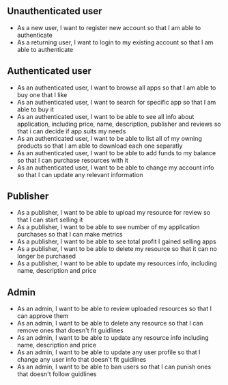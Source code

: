 ## Unauthenticated user
- As a new user, I want to register new account so that I am able to authenticate
- As a returning user, I want to login to my existing account so that I am able to authenticate
## Authenticated user
- As an authenticated user, I want to browse all apps so that I am able to buy one that I like
- As an authenticated user, I want to search for specific app so that I am able to buy it
- As an authenticated user, I want to be able to see all info about application, including price, name, description, publisher and reviews so that i can decide if app suits my needs
- As an authenticated user, I want to be able to list all of my owning products so that I am able to download each one separatly
- As an authenticated user, I want to be able to add funds to my balance so that I can purchase resources with it
- As an authenticated user, I want to be able to change my account info so that I can update any relevant information
## Publisher
- As a publisher, I want to be able to upload my resource for review so that I can start selling it
- As a publisher, I want to be able to see number of my application purchases so that I can make metrics
- As a publisher, I want to be able to see total profit I gained selling apps
- As a publisher, I want to be able to delete my resource so that it can no longer be purchased
- As a publisher, I want to be able to update my resources info, including name, description and price
## Admin
- As an admin, I want to be able to review uploaded resources so that I can approve them
- As an admin, I want to be able to delete any resource so that I can remove ones that doesn't fit guidlines
- As an admin, I want to be able to update any resource info including name, description and price
- As an admin, I want to be able to update any user profile so that I change any user info that doesn't fit guidlines
- As an admin, I want to be able to ban users so that I can punish ones that doesn't follow guidlines
